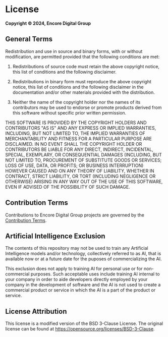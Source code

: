 # License

**Copyright &copy; 2024, Encore Digital Group**

## General Terms

Redistribution and use in source and binary forms, with or without
modification, are permitted provided that the following conditions are met:

1. Redistributions of source code must retain the above copyright notice, this
   list of conditions and the following disclaimer.

2. Redistributions in binary form must reproduce the above copyright notice,
   this list of conditions and the following disclaimer in the documentation
   and/or other materials provided with the distribution.

3. Neither the name of the copyright holder nor the names of its
   contributors may be used to endorse or promote products derived from
   this software without specific prior written permission.

THIS SOFTWARE IS PROVIDED BY THE COPYRIGHT HOLDERS AND CONTRIBUTORS "AS IS"
AND ANY EXPRESS OR IMPLIED WARRANTIES, INCLUDING, BUT NOT LIMITED TO, THE
IMPLIED WARRANTIES OF MERCHANTABILITY AND FITNESS FOR A PARTICULAR PURPOSE ARE
DISCLAIMED. IN NO EVENT SHALL THE COPYRIGHT HOLDER OR CONTRIBUTORS BE LIABLE
FOR ANY DIRECT, INDIRECT, INCIDENTAL, SPECIAL, EXEMPLARY, OR CONSEQUENTIAL
DAMAGES (INCLUDING, BUT NOT LIMITED TO, PROCUREMENT OF SUBSTITUTE GOODS OR
SERVICES; LOSS OF USE, DATA, OR PROFITS; OR BUSINESS INTERRUPTION) HOWEVER
CAUSED AND ON ANY THEORY OF LIABILITY, WHETHER IN CONTRACT, STRICT LIABILITY,
OR TORT (INCLUDING NEGLIGENCE OR OTHERWISE) ARISING IN ANY WAY OUT OF THE USE
OF THIS SOFTWARE, EVEN IF ADVISED OF THE POSSIBILITY OF SUCH DAMAGE.

## Contribution Terms

Contributions to Encore Digital Group projects are governed by the [Contribution Terms](CODE-CONTRIBUTION-TERMS.md).

## Artificial Intelligence Exclusion

The contents of this repository may not be used to train any Artificial Intelligence models and/or technology,
collectively referred to as AI, that is available now or at a future date for the puposes of commercializing the AI.

This exclusion does not apply to training AI for personal use or for non-commercial purposes.
Such acceptable uses include training AI internal to your company in order to aide developers
directly employed by your company in the development of software and the AI is not used to
create a commercial product or service in which the AI is a part of the product or service.

## License Attribution

This license is a modified version of the BSD 3-Clause License. The original license can be found at
https://opensource.org/licenses/BSD-3-Clause.
